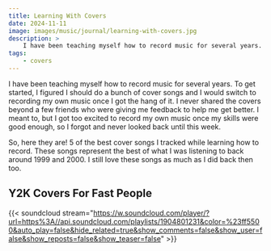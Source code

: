 ```yaml
---
title: Learning With Covers
date: 2024-11-11
image: images/music/journal/learning-with-covers.jpg
description: >
    I have been teaching myself how to record music for several years. To get started, I figured I should do a bunch of cover songs and I would switch to recording my own music once I got the hang of it. I never shared the covers... until now!
tags:
    - covers
---
```


I have been teaching myself how to record music for several years. To get started, I figured I should do a bunch of cover songs and I would switch to recording my own music once I got the hang of it. I never shared the covers beyond a few friends who were giving me feedback to help me get better. I meant to, but I got too excited to record my own music once my skills were good enough, so I forgot and never looked back until this week.

So, here they are! 5 of the best cover songs I tracked while learning how to record. These songs represent the best of what I was listening to back around 1999 and 2000. I still love these songs as much as I did back then too.

## Y2K Covers For Fast People

{{< soundcloud stream="https://w.soundcloud.com/player/?url=https%3A//api.soundcloud.com/playlists/1904801231&color=%23ff5500&auto_play=false&hide_related=true&show_comments=false&show_user=false&show_reposts=false&show_teaser=false" >}}

